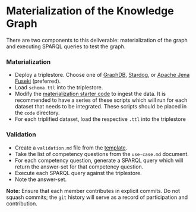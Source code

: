 # Materialization of the Knowledge Graph
There are two components to this deliverable: materialization of the graph and executing SPARQL queries to test the graph.

### Materialization
* Deploy a triplestore. Choose one of [GraphDB](https://www.ontotext.com/products/graphdb/), [Stardog](https://www.stardog.com/), or [Apache Jena Fuseki](https://jena.apache.org/documentation/fuseki2/) (preferred).
* Load `schema.ttl` into the triplestore.
* Modify the [materialization starter code](../templates/rdflib-starter.py) to ingest the data. It is recommended to have a series of these scripts which will run for each dataset that needs to be integrated. These scripts should be placed in the `code` directory.
* For each triplified dataset, load the respective `.ttl` into the triplestore

### Validation
* Create a `validation.md` file from the [template](../templates/validation.md).
* Take the list of competency questions from the `use-case.md` document. 
* For each competency question, generate a SPARQL query which will return the answer-set for that competency question.
* Execute each SPARQL query against the triplestore.
* Note the answer-set.

**Note:** Ensure that each member contributes in explicit commits. Do not squash commits; the `git` history will serve as a record of participation and contribution.